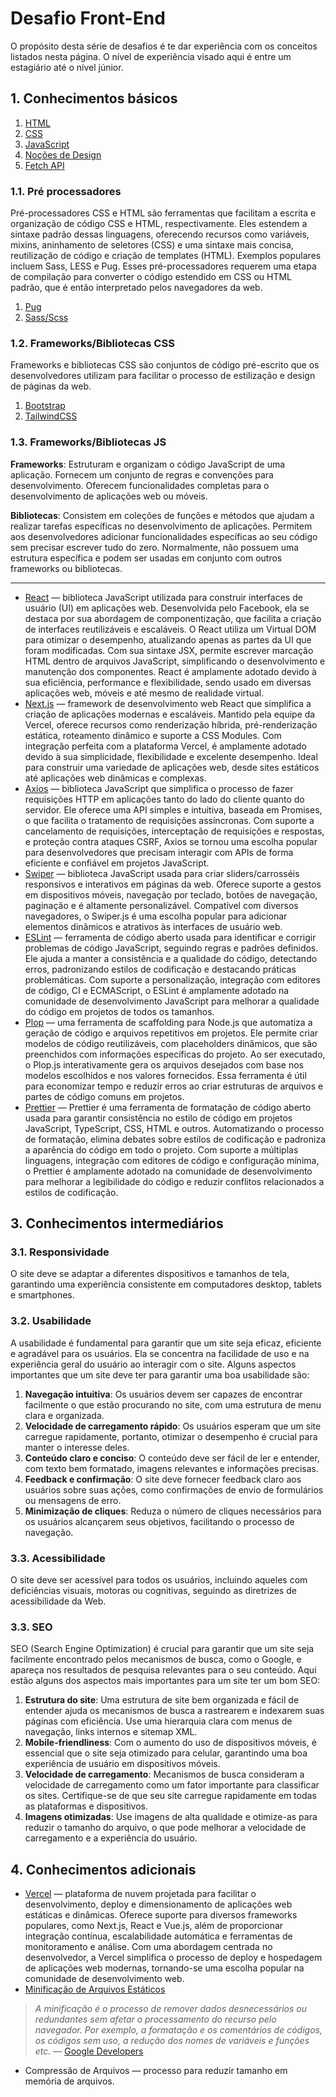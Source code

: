 # Desafio Front-End

O propósito desta série de desafios é te dar experiência com os conceitos listados nesta página. O nível de experiência visado aqui é entre um estagiário até o nível júnior.

## 1. Conhecimentos básicos

1. [HTML](https://developer.mozilla.org/pt-BR/docs/Web/HTML)
2. [CSS](https://developer.mozilla.org/pt-BR/docs/Web/CSS)
3. [JavaScript](https://developer.mozilla.org/pt-BR/docs/Web/JavaScript)
4. [Noções de Design]()
5. [Fetch API](https://developer.mozilla.org/en-US/docs/Web/API/Fetch_API/Using_Fetch)

### 1.1. Pré processadores

Pré-processadores CSS e HTML são ferramentas que facilitam a escrita e organização de código CSS e HTML, respectivamente. Eles estendem a sintaxe padrão dessas linguagens, oferecendo recursos como variáveis, mixins, aninhamento de seletores (CSS) e uma sintaxe mais concisa, reutilização de código e criação de templates (HTML). Exemplos populares incluem Sass, LESS e Pug. Esses pré-processadores requerem uma etapa de compilação para converter o código estendido em CSS ou HTML padrão, que é então interpretado pelos navegadores da web.

1. [Pug](https://pugjs.org/api/getting-started.html)
2. [Sass/Scss](https://sass-lang.com/)

### 1.2. Frameworks/Bibliotecas CSS

Frameworks e bibliotecas CSS são conjuntos de código pré-escrito que os desenvolvedores utilizam para facilitar o processo de estilização e design de páginas da web.

1. [Bootstrap](https://getbootstrap.com/)
2. [TailwindCSS](https://tailwindcss.com/)

### 1.3. Frameworks/Bibliotecas JS

**Frameworks**: Estruturam e organizam o código JavaScript de uma aplicação. Fornecem um conjunto de regras e convenções para desenvolvimento. Oferecem funcionalidades completas para o desenvolvimento de aplicações web ou móveis.

**Bibliotecas**: Consistem em coleções de funções e métodos que ajudam a realizar tarefas específicas no desenvolvimento de aplicações. Permitem aos desenvolvedores adicionar funcionalidades específicas ao seu código sem precisar escrever tudo do zero. Normalmente, não possuem uma estrutura específica e podem ser usadas em conjunto com outros frameworks ou bibliotecas.

----

- [React](https://react.dev/) &mdash; biblioteca JavaScript utilizada para construir interfaces de usuário (UI) em aplicações web. Desenvolvida pelo Facebook, ela se destaca por sua abordagem de componentização, que facilita a criação de interfaces reutilizáveis e escaláveis. O React utiliza um Virtual DOM para otimizar o desempenho, atualizando apenas as partes da UI que foram modificadas. Com sua sintaxe JSX, permite escrever marcação HTML dentro de arquivos JavaScript, simplificando o desenvolvimento e manutenção dos componentes. React é amplamente adotado devido à sua eficiência, performance e flexibilidade, sendo usado em diversas aplicações web, móveis e até mesmo de realidade virtual.
- [Next.js](https://getbootstrap.com/) &mdash; framework de desenvolvimento web React que simplifica a criação de aplicações modernas e escaláveis. Mantido pela equipe da Vercel, oferece recursos como renderização híbrida, pré-renderização estática, roteamento dinâmico e suporte a CSS Modules. Com integração perfeita com a plataforma Vercel, é amplamente adotado devido à sua simplicidade, flexibilidade e excelente desempenho. Ideal para construir uma variedade de aplicações web, desde sites estáticos até aplicações web dinâmicas e complexas.
- [Axios](https://axios-http.com/ptbr/docs/intro) &mdash; biblioteca JavaScript que simplifica o processo de fazer requisições HTTP em aplicações tanto do lado do cliente quanto do servidor. Ele oferece uma API simples e intuitiva, baseada em Promises, o que facilita o tratamento de requisições assíncronas. Com suporte a cancelamento de requisições, interceptação de requisições e respostas, e proteção contra ataques CSRF, Axios se tornou uma escolha popular para desenvolvedores que precisam interagir com APIs de forma eficiente e confiável em projetos JavaScript.
- [Swiper](https://swiperjs.com/) &mdash; biblioteca JavaScript usada para criar sliders/carrosséis responsivos e interativos em páginas da web. Oferece suporte a gestos em dispositivos móveis, navegação por teclado, botões de navegação, paginação e é altamente personalizável. Compatível com diversos navegadores, o Swiper.js é uma escolha popular para adicionar elementos dinâmicos e atrativos às interfaces de usuário web.
- [ESLint](https://eslint.org/) &mdash; ferramenta de código aberto usada para identificar e corrigir problemas de código JavaScript, seguindo regras e padrões definidos. Ele ajuda a manter a consistência e a qualidade do código, detectando erros, padronizando estilos de codificação e destacando práticas problemáticas. Com suporte a personalização, integração com editores de código, CI e ECMAScript, o ESLint é amplamente adotado na comunidade de desenvolvimento JavaScript para melhorar a qualidade do código em projetos de todos os tamanhos.
- [Plop](https://plopjs.com/) &mdash; uma ferramenta de scaffolding para Node.js que automatiza a geração de código e arquivos repetitivos em projetos. Ele permite criar modelos de código reutilizáveis, com placeholders dinâmicos, que são preenchidos com informações específicas do projeto. Ao ser executado, o Plop.js interativamente gera os arquivos desejados com base nos modelos escolhidos e nos valores fornecidos. Essa ferramenta é útil para economizar tempo e reduzir erros ao criar estruturas de arquivos e partes de código comuns em projetos.
- [Prettier](https://prettier.io/) &mdash; Prettier é uma ferramenta de formatação de código aberto usada para garantir consistência no estilo de código em projetos JavaScript, TypeScript, CSS, HTML e outros. Automatizando o processo de formatação, elimina debates sobre estilos de codificação e padroniza a aparência do código em todo o projeto. Com suporte a múltiplas linguagens, integração com editores de código e configuração mínima, o Prettier é amplamente adotado na comunidade de desenvolvimento para melhorar a legibilidade do código e reduzir conflitos relacionados a estilos de codificação.

## 3. Conhecimentos intermediários

### 3.1. Responsividade

O site deve se adaptar a diferentes dispositivos e tamanhos de tela, garantindo uma experiência consistente em computadores desktop, tablets e smartphones.

### 3.2. Usabilidade

A usabilidade é fundamental para garantir que um site seja eficaz, eficiente e agradável para os usuários. Ela se concentra na facilidade de uso e na experiência geral do usuário ao interagir com o site. Alguns aspectos importantes que um site deve ter para garantir uma boa usabilidade são:

1. **Navegação intuitiva**: Os usuários devem ser capazes de encontrar facilmente o que estão procurando no site, com uma estrutura de menu clara e organizada.
2. **Velocidade de carregamento rápido**: Os usuários esperam que um site carregue rapidamente, portanto, otimizar o desempenho é crucial para manter o interesse deles.
3. **Conteúdo claro e conciso**: O conteúdo deve ser fácil de ler e entender, com texto bem formatado, imagens relevantes e informações precisas.
4. **Feedback e confirmação**: O site deve fornecer feedback claro aos usuários sobre suas ações, como confirmações de envio de formulários ou mensagens de erro.
5. **Minimização de cliques**: Reduza o número de cliques necessários para os usuários alcançarem seus objetivos, facilitando o processo de navegação.

### 3.3. Acessibilidade

O site deve ser acessível para todos os usuários, incluindo aqueles com deficiências visuais, motoras ou cognitivas, seguindo as diretrizes de acessibilidade da Web.

### 3.3. SEO

SEO (Search Engine Optimization) é crucial para garantir que um site seja facilmente encontrado pelos mecanismos de busca, como o Google, e apareça nos resultados de pesquisa relevantes para o seu conteúdo. Aqui estão alguns dos aspectos mais importantes para um site ter um bom SEO:

1. **Estrutura do site**: Uma estrutura de site bem organizada e fácil de entender ajuda os mecanismos de busca a rastrearem e indexarem suas páginas com eficiência. Use uma hierarquia clara com menus de navegação, links internos e sitemap XML.
2. **Mobile-friendliness**: Com o aumento do uso de dispositivos móveis, é essencial que o site seja otimizado para celular, garantindo uma boa experiência de usuário em dispositivos móveis.
3. **Velocidade de carregamento**: Mecanismos de busca consideram a velocidade de carregamento como um fator importante para classificar os sites. Certifique-se de que seu site carregue rapidamente em todas as plataformas e dispositivos.
4. **Imagens otimizadas**: Use imagens de alta qualidade e otimize-as para reduzir o tamanho do arquivo, o que pode melhorar a velocidade de carregamento e a experiência do usuário.

## 4. Conhecimentos adicionais

- [Vercel](https://vercel.com/) &mdash; plataforma de nuvem projetada para facilitar o desenvolvimento, deploy e dimensionamento de aplicações web estáticas e dinâmicas. Oferece suporte para diversos frameworks populares, como Next.js, React e Vue.js, além de proporcionar integração contínua, escalabilidade automática e ferramentas de monitoramento e análise. Com uma abordagem centrada no desenvolvedor, a Vercel simplifica o processo de deploy e hospedagem de aplicações web modernas, tornando-se uma escolha popular na comunidade de desenvolvimento web.
- [Minificação de Arquivos Estáticos](https://developers.google.com/speed/docs/insights/MinifyResources?hl=pt) 
> _A minificação é o processo de remover dados desnecessários ou redundantes sem afetar o processamento do recurso pelo navegador. Por exemplo, a formatação e os comentários de códigos, os códigos sem uso, a redução dos nomes de variáveis e funções etc._ &mdash; [Google Developers](https://developers.google.com/speed/docs/insights/MinifyResources?hl=pt)
- Compressão de Arquivos &mdash; processo para reduzir tamanho em memória de arquivos.
